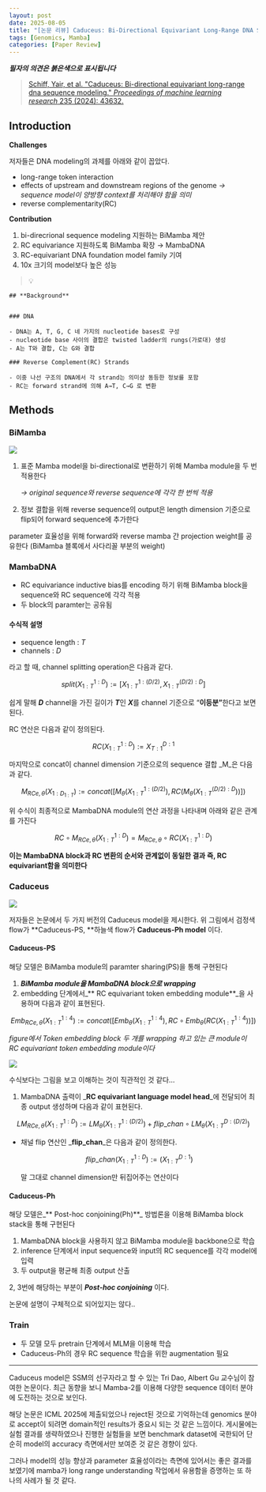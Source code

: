 ```yaml
---
layout: post
date: 2025-08-05
title: "[논문 리뷰] Caduceus: Bi-Directional Equivariant Long-Range DNA Sequence Modeling"
tags: [Genomics, Mamba]
categories: [Paper Review]
---
```


<span class="notion-red">_**필자의 의견은 붉은색으로 표시됩니다**_</span>


> [Schiff, Yair, et al. "Caduceus: Bi-directional equivariant long-range dna sequence modeling." ](https://pmc.ncbi.nlm.nih.gov/articles/PMC12189541/)[_Proceedings of machine learning research_](https://pmc.ncbi.nlm.nih.gov/articles/PMC12189541/)[ 235 (2024): 43632.](https://pmc.ncbi.nlm.nih.gov/articles/PMC12189541/)



## Introduction


**Challenges**


저자들은 DNA modeling의 과제를 아래와 같이 꼽았다.

- long-range token interaction
- effects of upstream and downstream regions of the genome 
_→ sequence model이 양방향 context를 처리해야 함을 의미_
- reverse complementarity(RC)

**Contribution**

1. bi-direcrional sequence modeling 지원하는 BiMamba 제안
1. RC equivariance 지원하도록 BiMamba 확장 → MambaDNA
1. RC-equivariant DNA foundation model family 기여
1. 10x 크기의 model보다 높은 성능

> 💡 


	## **Background**


	### DNA

	- DNA는 A, T, G, C 네 가지의 nucleotide bases로 구성
	- nucleotide base 사이의 결합은 twisted ladder의 rungs(가로대) 생성
	- A는 T와 결합, C는 G와 결합

	### Reverse Complement(RC) Strands

	- 이중 나선 구조의 DNA에서 각 strand는 의미상 동등한 정보를 포함
	- RC는 forward strand에 의해 A→T, C→G 로 변환


## Methods



### BiMamba


![](https://prod-files-secure.s3.us-west-2.amazonaws.com/542b861c-36a8-4051-84e5-8804b6728dba/2c247d59-7815-4980-99f0-8f0d21f445a7/image.png?X-Amz-Algorithm=AWS4-HMAC-SHA256&X-Amz-Content-Sha256=UNSIGNED-PAYLOAD&X-Amz-Credential=ASIAZI2LB4663XGU73MA%2F20250826%2Fus-west-2%2Fs3%2Faws4_request&X-Amz-Date=20250826T230059Z&X-Amz-Expires=3600&X-Amz-Security-Token=IQoJb3JpZ2luX2VjECYaCXVzLXdlc3QtMiJIMEYCIQDhm8ggEyOTQkIZ6Hykc5z95Nc0tQihHl5E%2BtXITX6mVQIhALxP0XVB7T8EoXF96g4D8jAJaSEcSwNPG%2Be21kHpPkbuKv8DCH8QABoMNjM3NDIzMTgzODA1IgxqxNyo4pMYxDkdqqIq3AMFeG6oopqQeQvlILLnS%2FVp6qm%2BiOzIVYdiuPmKQyormiSJXxxgt2iQrI9xWZcAfsDU%2BPEMfQrw39oZ0aNBrkwpaM7aw3QQUfmYfZg%2F2mI6tHqGbb0NUUHazOZVlXTOJGOq8apba%2BiuxXEnBpcGWB%2Fvyeo1jWgQ%2BJ37IInAdCg9h%2FMAZu8kVY%2BY9JewxsTlgr5oiGVjykJNsW1rKnN76anfifwjn3qtdU5m2afZZf%2Fs2Llh8ACqk7Fw%2B7nwVxc0bz5tTV3bn1eHy5FMhtT%2FH3hXe2F7toPtkxzNKUTnEesNDOIjy0a0SdMPukUBVP%2BGtFB5Bp1IUSdK3nT43XqrN2HdJm3kqwHfcbrdiZR0%2B9PHaFglAl4nm2UEEdFhhVczu1FHXHKX3Ixu9FLxlMID6xgy9lO3eaxicsPIFfbgkgschiXQDwait9j03FckkII19%2F%2FozQr5Vj0YVVJAFPHPVkewzX4aw5kSOKAD%2BPd7%2BsnthlaYCnsUHUoXVQu1BVOzqxBZ3smin%2Bqti26%2FnGixhhlIiGG7VP7RdslDlcrehqgaT1%2B03V%2FijGhdR%2FqwDiEfxlz%2BqoMKmz5Pv%2BPJ6vlu8O%2FinNYjTUt7QqEB%2FMJvd3D2bgajYaIuvG3wqpWgZTDi2LjFBjqkARShbaNPQUnJXGvwU87yhm1CQhVqMRimbESG7WdORAUt3oSrjntIksBbUOXsPZXICOBzFIzDolwTMM0NuZCmSR8jRHPpsKCWLJ5p5aSumrfw2IPH5bJy3QLYJlZR7%2BK0Q%2FNBBrFnvdr4xiYyUtV9aZR8nDVit9FVtzFG6gZmlTCm0%2FfsTIk7SOLROWm0kB3Xo3jtne9RUSHqAp8d5h58VJhilvZE&X-Amz-Signature=6757f4d0770f6507be7974ec7efaa8dda02e6e6ce28cc014554bc9cbd6e87cbf&X-Amz-SignedHeaders=host&x-amz-checksum-mode=ENABLED&x-id=GetObject)

1. 표준 Mamba model을 bi-directional로 변환하기 위해 Mamba module을 두 번 적용한다

	_→ original sequence와 reverse sequence에 각각 한 번씩 적용_

1. 정보 결합을 위해 reverse sequence의 output은 length dimension 기준으로 flip되어 forward sequence에 추가한다

parameter 효율성을 위해 forward와 reverse mamba 간 projection weight를 공유한다 (BiMamba 블록에서 사다리꼴 부분의 weight)



### MambaDNA

- RC equivariance inductive bias를 encoding 하기 위해 BiMamba block을 sequence와 RC sequence에 각각 적용
- 두 block의 paramter는 공유됨


#### 수식적 설명

- sequence length : _T_
- channels : _D_

라고 할 때,  channel splitting operation은 다음과 같다.


$$
split(X^{1:D}_{1:T}):=[X^{1:(D/2)}_{1:T},X^{(D/2):D}_{1:T}]
$$


<span class="notion-red">쉽게 말해 </span><span class="notion-red">_**D**_</span><span class="notion-red"> channel을 가진 길이가 </span><span class="notion-red">_**T**_</span><span class="notion-red">인 </span><span class="notion-red">_**X**_</span><span class="notion-red">를 channel 기준으로 “</span><span class="notion-red">**이등분”**</span><span class="notion-red">한다고 보면 된다.</span>


RC 연산은 다음과 같이 정의된다.


$$
RC(X^{1:D}_{1:T}):=X^{D:1}_{T:1}
$$


마지막으로 concat이 channel dimension 기준으로의 sequence 결합 _M_은 다음과 같다.


$$
M_{RCe,\theta}(X_{1:D_{1:T}}):=concat([M_{\theta}(X^{1:(D/2)}_{1:T}),RC(M_{\theta}(X^{(D/2):D}_{1:T}))])
$$


위 수식이 최종적으로 MambaDNA module의 연산 과정을 나타내며 아래와 같은 관계를 가진다


$$
RC\circ M_{RCe,\theta}(X^{1:D}_{1:T}) = M_{RCe,\theta} \circ RC(X^{1:D}_{1:T})
$$


**이는 MambaDNA block과 RC 변환의 순서와 관계없이 동일한 결과 즉, RC equivariant함을 의미한다**



### Caduceus


![](https://prod-files-secure.s3.us-west-2.amazonaws.com/542b861c-36a8-4051-84e5-8804b6728dba/f94a60d7-8145-473b-aef9-7c68d3ec604a/image.png?X-Amz-Algorithm=AWS4-HMAC-SHA256&X-Amz-Content-Sha256=UNSIGNED-PAYLOAD&X-Amz-Credential=ASIAZI2LB4663XGU73MA%2F20250826%2Fus-west-2%2Fs3%2Faws4_request&X-Amz-Date=20250826T230059Z&X-Amz-Expires=3600&X-Amz-Security-Token=IQoJb3JpZ2luX2VjECYaCXVzLXdlc3QtMiJIMEYCIQDhm8ggEyOTQkIZ6Hykc5z95Nc0tQihHl5E%2BtXITX6mVQIhALxP0XVB7T8EoXF96g4D8jAJaSEcSwNPG%2Be21kHpPkbuKv8DCH8QABoMNjM3NDIzMTgzODA1IgxqxNyo4pMYxDkdqqIq3AMFeG6oopqQeQvlILLnS%2FVp6qm%2BiOzIVYdiuPmKQyormiSJXxxgt2iQrI9xWZcAfsDU%2BPEMfQrw39oZ0aNBrkwpaM7aw3QQUfmYfZg%2F2mI6tHqGbb0NUUHazOZVlXTOJGOq8apba%2BiuxXEnBpcGWB%2Fvyeo1jWgQ%2BJ37IInAdCg9h%2FMAZu8kVY%2BY9JewxsTlgr5oiGVjykJNsW1rKnN76anfifwjn3qtdU5m2afZZf%2Fs2Llh8ACqk7Fw%2B7nwVxc0bz5tTV3bn1eHy5FMhtT%2FH3hXe2F7toPtkxzNKUTnEesNDOIjy0a0SdMPukUBVP%2BGtFB5Bp1IUSdK3nT43XqrN2HdJm3kqwHfcbrdiZR0%2B9PHaFglAl4nm2UEEdFhhVczu1FHXHKX3Ixu9FLxlMID6xgy9lO3eaxicsPIFfbgkgschiXQDwait9j03FckkII19%2F%2FozQr5Vj0YVVJAFPHPVkewzX4aw5kSOKAD%2BPd7%2BsnthlaYCnsUHUoXVQu1BVOzqxBZ3smin%2Bqti26%2FnGixhhlIiGG7VP7RdslDlcrehqgaT1%2B03V%2FijGhdR%2FqwDiEfxlz%2BqoMKmz5Pv%2BPJ6vlu8O%2FinNYjTUt7QqEB%2FMJvd3D2bgajYaIuvG3wqpWgZTDi2LjFBjqkARShbaNPQUnJXGvwU87yhm1CQhVqMRimbESG7WdORAUt3oSrjntIksBbUOXsPZXICOBzFIzDolwTMM0NuZCmSR8jRHPpsKCWLJ5p5aSumrfw2IPH5bJy3QLYJlZR7%2BK0Q%2FNBBrFnvdr4xiYyUtV9aZR8nDVit9FVtzFG6gZmlTCm0%2FfsTIk7SOLROWm0kB3Xo3jtne9RUSHqAp8d5h58VJhilvZE&X-Amz-Signature=346c6b25ccf5cfc88e4fc3fb36bcfd840ba9f5b033e6f981d288019c7fe94a1c&X-Amz-SignedHeaders=host&x-amz-checksum-mode=ENABLED&x-id=GetObject)


저자들은 논문에서 두 가지 버전의 Caduceus model을 제시한다. 위 그림에서 검정색 flow가 **Caduceus-PS, **하늘색 flow가 **Caduceus-Ph model** 이다.



#### Caduceus-PS


해당 모델은 BiMamba module의 paramter sharing(PS)을 통해 구현된다

1. _**BiMamba module을 MambaDNA block으로 wrapping**_
1. embedding 단계에서_** RC equivariant token embedding module**_을 사용하며 다음과 같이 표현된다.

$$
Emb_{RCe,\theta}(X^{1:4}_{1:T}):=concat([Emb_{\theta}(X^{1:4}_{1:T}),RC \circ Emb_{\theta}(RC(X^{1:4}_{1:T}))])
$$


_figure에서 Token embedding block 두 개를 wrapping 하고 있는 큰 module이 RC equivariant token embedding module이다_


![](https://prod-files-secure.s3.us-west-2.amazonaws.com/542b861c-36a8-4051-84e5-8804b6728dba/b175e4da-71eb-4e91-8c23-a06dabe673c9/image.png?X-Amz-Algorithm=AWS4-HMAC-SHA256&X-Amz-Content-Sha256=UNSIGNED-PAYLOAD&X-Amz-Credential=ASIAZI2LB4663XGU73MA%2F20250826%2Fus-west-2%2Fs3%2Faws4_request&X-Amz-Date=20250826T230059Z&X-Amz-Expires=3600&X-Amz-Security-Token=IQoJb3JpZ2luX2VjECYaCXVzLXdlc3QtMiJIMEYCIQDhm8ggEyOTQkIZ6Hykc5z95Nc0tQihHl5E%2BtXITX6mVQIhALxP0XVB7T8EoXF96g4D8jAJaSEcSwNPG%2Be21kHpPkbuKv8DCH8QABoMNjM3NDIzMTgzODA1IgxqxNyo4pMYxDkdqqIq3AMFeG6oopqQeQvlILLnS%2FVp6qm%2BiOzIVYdiuPmKQyormiSJXxxgt2iQrI9xWZcAfsDU%2BPEMfQrw39oZ0aNBrkwpaM7aw3QQUfmYfZg%2F2mI6tHqGbb0NUUHazOZVlXTOJGOq8apba%2BiuxXEnBpcGWB%2Fvyeo1jWgQ%2BJ37IInAdCg9h%2FMAZu8kVY%2BY9JewxsTlgr5oiGVjykJNsW1rKnN76anfifwjn3qtdU5m2afZZf%2Fs2Llh8ACqk7Fw%2B7nwVxc0bz5tTV3bn1eHy5FMhtT%2FH3hXe2F7toPtkxzNKUTnEesNDOIjy0a0SdMPukUBVP%2BGtFB5Bp1IUSdK3nT43XqrN2HdJm3kqwHfcbrdiZR0%2B9PHaFglAl4nm2UEEdFhhVczu1FHXHKX3Ixu9FLxlMID6xgy9lO3eaxicsPIFfbgkgschiXQDwait9j03FckkII19%2F%2FozQr5Vj0YVVJAFPHPVkewzX4aw5kSOKAD%2BPd7%2BsnthlaYCnsUHUoXVQu1BVOzqxBZ3smin%2Bqti26%2FnGixhhlIiGG7VP7RdslDlcrehqgaT1%2B03V%2FijGhdR%2FqwDiEfxlz%2BqoMKmz5Pv%2BPJ6vlu8O%2FinNYjTUt7QqEB%2FMJvd3D2bgajYaIuvG3wqpWgZTDi2LjFBjqkARShbaNPQUnJXGvwU87yhm1CQhVqMRimbESG7WdORAUt3oSrjntIksBbUOXsPZXICOBzFIzDolwTMM0NuZCmSR8jRHPpsKCWLJ5p5aSumrfw2IPH5bJy3QLYJlZR7%2BK0Q%2FNBBrFnvdr4xiYyUtV9aZR8nDVit9FVtzFG6gZmlTCm0%2FfsTIk7SOLROWm0kB3Xo3jtne9RUSHqAp8d5h58VJhilvZE&X-Amz-Signature=c1a5906f0b2440ed3a873d11024a9e9e5088acb5c88ae9c15742947852f384ef&X-Amz-SignedHeaders=host&x-amz-checksum-mode=ENABLED&x-id=GetObject)


<span class="notion-red">수식보다는 그림을 보고 이해하는 것이 직관적인 것 같다…</span>

1. MambaDNA 출력이 _**RC equivariant language model head**_에 전달되어 최종 output 생성하며 다음과 같이 표현된다.

$$
LM_{RCe,\theta}(X^{1:D}_{1:T}):= LM_{\theta}(X^{1:(D/2)}_{1:T})+flip\_chan\circ LM_{\theta}(X^{D:(D/2)}_{1:T})
$$

- 채널 flip 연산인 _**flip\_chan**_은 다음과 같이 정의한다.

	$$
	flip\_chan(X^{1:D}_{1:T}):=(X^{D:1}_{1:T})
	$$


	말 그대로 channel dimension만 뒤집어주는 연산이다



#### Caduceus-Ph


해당 모델은_** Post-hoc conjoining(Ph)**_ 방법론을 이용해 BiMamba block stack을 통해 구현된다

1. MambaDNA block을 사용하지 않고 BiMamba module을 backbone으로 학습
1. inference 단계에서 input sequence와 input의 RC sequence를 각각 model에 입력
1. 두 output을 평균해 최종 output 산출

2, 3번에 해당하는 부분이 _**Post-hoc conjoining**_ 이다.


<span class="notion-red">논문에 설명이 구체적으로 되어있지는 않다..</span>



### Train

- 두 모델 모두 pretrain 단계에서 MLM을 이용해 학습
- Caduceus-Ph의 경우 RC sequence 학습을 위한 augmentation 필요

---


<span class="notion-red">Caduceus model은 SSM의 선구자라고 할 수 있는 Tri Dao, Albert Gu 교수님이 참여한 논문이다. 최근 동향을 보니 Mamba-2를 이용해 다양한 sequence 데이터 분야에 도전하는 것으로 보인다.</span>


<span class="notion-red">해당 논문은 ICML 2025에 제출되었으나 reject된 것으로 기억하는데 genomics 분야로 accept이 되려면 domain적인 results가 중요시 되는 것 같은 느낌이다. 게시물에는 실험 결과를 생략하였으나 진행한 실험들을 보면 benchmark dataset에 국한되어 단순히 model의 accuracy 측면에서만 보여준 것 같은 경향이 있다.</span>


<span class="notion-red">그러나 model의 성능 향상과 parameter 효율성이라는 측면에 있어서는 좋은 결과를 보였기에 mamba가 long range understanding 작업에서 유용함을 증명하는 또 하나의 사례가 될 것 같다.</span>

